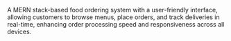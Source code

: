 A MERN stack-based food ordering system with a user-friendly interface, allowing customers to browse menus, place orders, and track deliveries in real-time, enhancing order processing speed and responsiveness across all devices.
